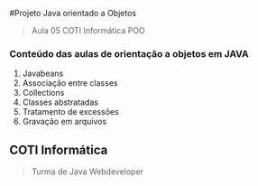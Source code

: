 #Projeto Java orientado a Objetos
> Aula 05 COTI Informática POO
### Conteúdo das aulas de orientação a objetos em JAVA
1. Javabeans
2. Associação entre classes
3. Collections
4. Classes abstratadas
5. Tratamento de excessões
6. Gravação em arquivos
## COTI Informática
> Turma de Java Webdeveloper